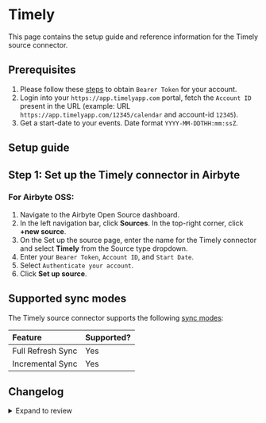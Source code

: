 # Timely

This page contains the setup guide and reference information for the Timely source connector.

## Prerequisites

1. Please follow these [steps](https://dev.timelyapp.com/#authorization) to obtain `Bearer Token` for your account.
2. Login into your `https://app.timelyapp.com` portal, fetch the `Account ID` present in the URL (example: URL `https://app.timelyapp.com/12345/calendar` and account-id `12345`).
3. Get a start-date to your events. Date format `YYYY-MM-DDTHH:mm:ssZ`.

## Setup guide

## Step 1: Set up the Timely connector in Airbyte

### For Airbyte OSS:

1. Navigate to the Airbyte Open Source dashboard.
2. In the left navigation bar, click **Sources**. In the top-right corner, click **+new source**.
3. On the Set up the source page, enter the name for the Timely connector and select **Timely** from the Source type dropdown.
4. Enter your `Bearer Token`, `Account ID`, and `Start Date`.
5. Select `Authenticate your account`.
6. Click **Set up source**.

## Supported sync modes

The Timely source connector supports the following [sync modes](https://docs.airbyte.com/cloud/core-concepts#connection-sync-modes):

| Feature           | Supported? |
| :---------------- |:-----------|
| Full Refresh Sync | Yes        |
| Incremental Sync  | Yes        |

## Changelog

<details>
  <summary>Expand to review</summary>

| Version | Date      | Pull Request                                             | Subject                                                                         |
| :------ | :-------- | :------------------------------------------------------- | :------------------------------------------------------------------------------ |
| 0.4.1   | 2024-08-16 | [44196](https://github.com/airbytehq/airbyte/pull/44196) | Bump source-declarative-manifest version   |
| 0.4.0   | 2024-08-07 | [43368](https://github.com/airbytehq/airbyte/pull/43368) | Refactor connector to manifest-only format |
| 0.3.15  | 2024-08-03 | [43226](https://github.com/airbytehq/airbyte/pull/43226) | Update dependencies |
| 0.3.14  | 2024-07-27 | [42635](https://github.com/airbytehq/airbyte/pull/42635) | Update dependencies |
| 0.3.13  | 2024-07-20 | [42252](https://github.com/airbytehq/airbyte/pull/42252) | Update dependencies |
| 0.3.12  | 2024-07-13 | [41921](https://github.com/airbytehq/airbyte/pull/41921) | Update dependencies |
| 0.3.11  | 2024-07-10 | [41348](https://github.com/airbytehq/airbyte/pull/41348) | Update dependencies |
| 0.3.10  | 2024-07-09 | [41268](https://github.com/airbytehq/airbyte/pull/41268) | Update dependencies |
| 0.3.9   | 2024-07-06 | [40773](https://github.com/airbytehq/airbyte/pull/40773) | Update dependencies |
| 0.3.8   | 2024-06-26 | [40510](https://github.com/airbytehq/airbyte/pull/40510) | Update dependencies |
| 0.3.7   | 2024-06-22 | [39996](https://github.com/airbytehq/airbyte/pull/39996) | Update dependencies |
| 0.3.6   | 2024-06-04 | [39054](https://github.com/airbytehq/airbyte/pull/39054) | [autopull] Upgrade base image to v1.2.1 |
| 0.3.5   | 2024-05-20 | [38228](https://github.com/airbytehq/airbyte/pull/38228) | Make compatible with builder |
| 0.3.4   | 2024-04-19 | [37270](https://github.com/airbytehq/airbyte/pull/37270) | Updating to 0.80.0 CDK |
| 0.3.3   | 2024-04-18 | [37270](https://github.com/airbytehq/airbyte/pull/37270) | Manage dependencies with Poetry. |
| 0.3.2   | 2024-04-15 | [37270](https://github.com/airbytehq/airbyte/pull/37270) | Base image migration: remove Dockerfile and use the python-connector-base image |
| 0.3.1   | 2024-04-12 | [37270](https://github.com/airbytehq/airbyte/pull/37270) | schema descriptions |
| 0.3.0   | 2023-10-25 | [31002](https://github.com/airbytehq/airbyte/pull/31002) | Migrate to low-code framework |
| 0.2.0   | 2023-10-23 | [31745](https://github.com/airbytehq/airbyte/pull/31745) | Fix schemas |
| 0.1.0   | 2022-06-22 | [13617](https://github.com/airbytehq/airbyte/pull/13617) | Initial release |

</details>
